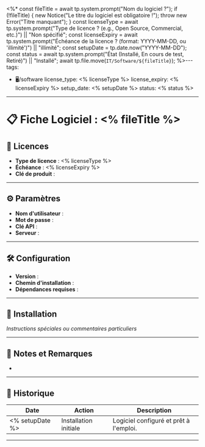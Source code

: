 <%*
const fileTitle = await tp.system.prompt("Nom du logiciel ?");
if (!fileTitle) {
    new Notice("Le titre du logiciel est obligatoire !");
    throw new Error("Titre manquant");
}
const licenseType = await tp.system.prompt("Type de licence ? (e.g., Open Source, Commercial, etc.)") || "Non spécifié";
const licenseExpiry = await tp.system.prompt("Échéance de la licence ? (format: YYYY-MM-DD, ou 'illimité')") || "illimité";
const setupDate = tp.date.now("YYYY-MM-DD");
const status = await tp.system.prompt("État (Installé, En cours de test, Retiré)") || "Installé";
await tp.file.move(`IT/Software/${fileTitle}`);
%>---
tags:
- 🖥️/software
license_type: <% licenseType %>
license_expiry: <% licenseExpiry %>
setup_date: <% setupDate %>
status: <% status %>

---

# 📋 Fiche Logiciel : <% fileTitle %>

## 🔑 Licences

- **Type de licence** : <% licenseType %>
- **Échéance** : <% licenseExpiry %>
- **Clé de produit** : 

---

## ⚙️ Paramètres

- **Nom d'utilisateur** :
- **Mot de passe** :
- **Clé API** :
- **Serveur** :

---

## 🛠️ Configuration

- **Version** :
- **Chemin d'installation** :
- **Dépendances requises** :

---

## 🚀 Installation

*Instructions spéciales ou commentaires particuliers*

---

## 📑 Notes et Remarques

-

---

## 🔄 Historique

| Date       | Action            | Description                       |
|------------|-------------------|-----------------------------------|
| <% setupDate %> | Installation initiale | Logiciel configuré et prêt à l'emploi. |

---
